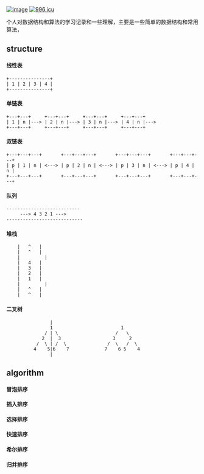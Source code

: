 [![image](https://img.shields.io/github/issues/jccjd/structure_algorithm)](https://github.com/jccjd)[![996.icu](https://img.shields.io/badge/link-996.icu-red.svg)](https://996.icu)个人对数据结构和算法的学习记录和一些理解，主要是一些简单的数据结构和常用算法，## structure#### 线性表    +---------------+    | 1 | 2 | 3 | 4 |    +---------------+#### 单链表    +---+---+     +---+---+     +---+---+     +---+---+     | 1 | n |---> | 2 | n |---> | 3 | n |---> | 4 | n |--->    +---+---+     +---+---+     +---+---+     +---+---+#### 双链表    +---+---+---+       +---+---+---+       +---+---+---+       +---+---+---+            | p | 1 | n | <---> | p | 2 | n | <---> | p | 3 | n | <---> | p | 4 | n |    +---+---+---+       +---+---+---+       +---+---+---+       +---+---+---+    #### 队列    ---------------------------         ---> 4 3 2 1 --->    ----------------------------    #### 堆栈        |   ^   |        |   ^   |        |         |        |   4   |        |   3   |        |   2   |        |   1   |        |         |        |   ^   |        |   ^   |#### 二叉树                        |                    1                         1                  / | \                     /   \                 2  |  3                   3     2               /  \ | /  \               /  \   /  \              4    5|6    7             7    6 5    4                       |        ## algorithm#### 冒泡排序#### 插入排序#### 选择排序#### 快速排序#### 希尔排序#### 归并排序